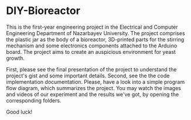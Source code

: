 # DIY-Bioreactor

This is the first-year engineering project in the Electrical and Computer Engineering Department of Nazarbayev University. The project comprises the plastic jar as the body of a bioreactor, 3D-printed parts for the stirring mechanism and some electronics components attached to the Arduino board. The project aims to create an auspicious environment for yeast growth.

First, please see the final presentation of the project to understand the project's gist and some important details.
Second, see the the code implementation documentation.
Please, have a look into a simple program flow diagram, which summarizes the project.
You may watch the images and videos of our experiment and the results we've got, by opening the corresponding folders.

Good luck!
